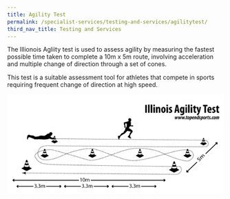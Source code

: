 ```yaml
---
title: Agility Test
permalink: /specialist-services/testing-and-services/agilitytest/
third_nav_title: Testing and Services
---
```

The Illionois Agliity test is used to assess agility by measuring the fastest possible time taken to complete a 10m x 5m route, involving acceleration and multiple change of direction through a set of cones.

This test is a suitable assessment tool for athletes that compete in sports requiring frequent change of direction at high speed.


![Illionois Agility Test](/images/service-images/illinois%20agility.gif)
